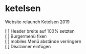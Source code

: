 # ketelsen

Website relaunch Ketelsen 2019

[  ] Header breite auf 100% setzten<br/>
[  ] Burgermenü fixen<br/>
[  ] mobiles Menü abstände verringern<br/> 
[  ] Disclaimer einfügen<br/> 

